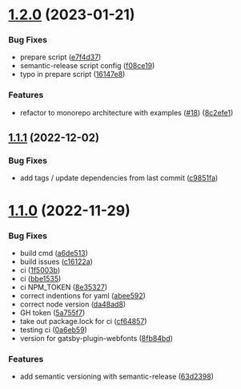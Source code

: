# [1.2.0](https://github.com/trentschnee/gatsby-theme-joy-ui/compare/v1.1.1...v1.2.0) (2023-01-21)


### Bug Fixes

* prepare script ([e7f4d37](https://github.com/trentschnee/gatsby-theme-joy-ui/commit/e7f4d3717e25d4c0b41a6f20c85137e148f4d8ff))
* semantic-release script config ([f08ce19](https://github.com/trentschnee/gatsby-theme-joy-ui/commit/f08ce1932754ffbaa5e59c19ac9f1644f99af763))
* typo in prepare script ([16147e8](https://github.com/trentschnee/gatsby-theme-joy-ui/commit/16147e8e8e7ebe3abcd89665012ebeb86f153da0))


### Features

* refactor to monorepo architecture with examples ([#18](https://github.com/trentschnee/gatsby-theme-joy-ui/issues/18)) ([8c2efe1](https://github.com/trentschnee/gatsby-theme-joy-ui/commit/8c2efe1c63de5881b2dc6e0d6120fcdf7fff3337))

## [1.1.1](https://github.com/trentschnee/gatsby-theme-joy-ui/compare/v1.1.0...v1.1.1) (2022-12-02)


### Bug Fixes

* add tags / update dependencies from last commit ([c9851fa](https://github.com/trentschnee/gatsby-theme-joy-ui/commit/c9851fa03fbd82afa917e402351a44149b5e531f))

# [1.1.0](https://github.com/trentschnee/gatsby-theme-joy-ui/compare/v1.0.0...v1.1.0) (2022-11-29)


### Bug Fixes

* build cmd ([a6de513](https://github.com/trentschnee/gatsby-theme-joy-ui/commit/a6de5133e81e1dc537896baf9a63f0f0a3e67031))
* build issues ([c16122a](https://github.com/trentschnee/gatsby-theme-joy-ui/commit/c16122ada2d1604dd086a4f7e413b13868cbbea7))
* ci ([1f5003b](https://github.com/trentschnee/gatsby-theme-joy-ui/commit/1f5003ba09b0339b41a5aef5aaa4cf4a4abedb9c))
* ci ([bbe1535](https://github.com/trentschnee/gatsby-theme-joy-ui/commit/bbe1535a985b855de273116da1c4643a704a76cb))
* ci NPM_TOKEN ([8e35327](https://github.com/trentschnee/gatsby-theme-joy-ui/commit/8e35327e075da30e3594b32587ead9344383fc81))
* correct indentions for yaml ([abee592](https://github.com/trentschnee/gatsby-theme-joy-ui/commit/abee592fe7a2124dbe2f117155f4b6491d76e166))
* correct node version ([da48ad8](https://github.com/trentschnee/gatsby-theme-joy-ui/commit/da48ad828d59bcf8b050372559b3eb98b96eb44c))
* GH token ([5a755f7](https://github.com/trentschnee/gatsby-theme-joy-ui/commit/5a755f7a2814902aa4c73c7adcb528da53a8f52d))
* take out package.lock for ci ([cf64857](https://github.com/trentschnee/gatsby-theme-joy-ui/commit/cf64857530fbd3dc31704446e37854ddd6024ecf))
* testing ci ([0a6eb59](https://github.com/trentschnee/gatsby-theme-joy-ui/commit/0a6eb59a11e10cbf62ba5f8e916738fe2b8367c1))
* version for gatsby-plugin-webfonts ([8fb84bd](https://github.com/trentschnee/gatsby-theme-joy-ui/commit/8fb84bdffe2d6eb7218d8442796e7761b9e4ca10))


### Features

* add semantic versioning with semantic-release ([63d2398](https://github.com/trentschnee/gatsby-theme-joy-ui/commit/63d2398017cc9f0977fc8439f15c51f2fccc3b7f))
